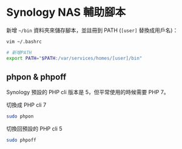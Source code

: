 # Synology NAS 輔助腳本

新增 `~/bin` 資料夾來儲存腳本，並註冊到 PATH (`[user]` 替換成用戶名)：

```bash
vim ~/.bashrc

# 新增PATH
export PATH="$PATH:/var/services/homes/[user]/bin"
```

## phpon & phpoff

Synology 預設的 PHP cli 版本是 5，但平常使用的時候需要 PHP 7。

切換成 PHP cli 7

```bash
sudo phpon
```

切換回預設的 PHP cli 5

```bash
sudo phpoff
```
